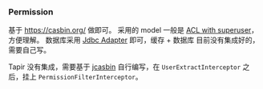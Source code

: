 ### Permission
基于 https://casbin.org/ 做即可。 采用的 model 一般是 [ACL with superuser](https://casbin.org/docs/supported-models)，方便理解。
数据库采用 [Jdbc Adapter](https://casbin.org/docs/adapters) 即可，缓存 + 数据库 目前没有集成好的，需要自己写。

Tapir 没有集成，需要基于 [jcasbin](https://github.com/casbin/jcasbin) 自行编写，在 `UserExtractInterceptor` 之后，挂上 `PermissionFilterInterceptor`。


